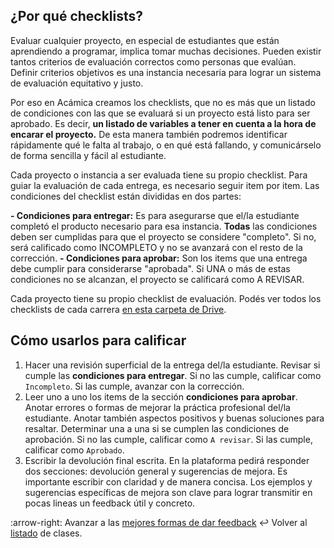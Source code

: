 ## ¿Por qué checklists?

Evaluar cualquier proyecto, en especial de estudiantes que están aprendiendo a programar, implica tomar muchas decisiones. Pueden existir tantos criterios de evaluación correctos como personas que evalúan. Definir criterios objetivos es una instancia necesaria para lograr un sistema de evaluación equitativo y justo.

Por eso en Acámica creamos los checklists, que no es más que un listado de condiciones con las que se evaluará si un proyecto está listo para ser aprobado. Es decir, **un listado de variables a tener en cuenta a la hora de encarar el proyecto.** De esta manera también podremos identificar rápidamente qué le falta al trabajo, o en qué está fallando, y comunicárselo de forma sencilla y fácil al estudiante.

Cada proyecto o instancia a ser evaluada tiene su propio checklist. Para guiar la evaluación de cada entrega, es necesario seguir item por item. Las condiciones del checklist están divididas en dos partes:

**- Condiciones para entregar:** Es para asegurarse que el/la estudiante completó el producto necesario para esa instancia. **Todas** las condiciones deben ser cumplidas para que el proyecto se considere "completo". Si no, será calificado como INCOMPLETO y no se avanzará con el resto de la corrección.
**- Condiciones para aprobar:** Son los items que una entrega debe cumplir para considerarse "aprobada". Si UNA o más de estas condiciones no se alcanzan, el proyecto se calificará como A REVISAR.

Cada proyecto tiene su propio checklist de evaluación. Podés ver todos los checklists de cada carrera [en esta carpeta de Drive](https://drive.google.com/drive/folders/0B6zpWUWglm5HREp6SjFLRVY2dFk?usp=sharing).

## Cómo usarlos para calificar

1. Hacer una revisión superficial de la entrega del/la estudiante. Revisar si cumple las **condiciones para entregar**. Si no las cumple, calificar como `Incompleto`. Si las cumple, avanzar con la corrección.
2. Leer uno a uno los items de la sección **condiciones para aprobar**. Anotar errores o formas de mejorar la práctica profesional del/la estudiante. Anotar también aspectos positivos y buenas soluciones para resaltar. Determinar una a una si se cumplen las condiciones de aprobación. Si no las cumple, calificar como `A revisar`. Si las cumple, calificar como `Aprobado`.
3. Escribir la devolución final escrita. En la plataforma pedirá responder dos secciones: devolución general y sugerencias de mejora. Es importante escribir con claridad y de manera concisa. Los ejemplos y sugerencias específicas de mejora son clave para lograr transmitir en pocas lineas un feedback útil y concreto.


:arrow-right: Avanzar a las [mejores formas de dar feedback][4]
:leftwards_arrow_with_hook: Volver al [listado][3] de clases.

[3]: https://github.com/acamica/formacion-evaluadores-tecnicos/blob/master/README.md
[4]: https://github.com/acamica/formacion-evaluadores-tecnicos/blob/master/clases/como-hacer-las-mejores-devoluciones.md

